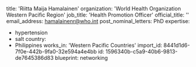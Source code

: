 title: 'Riitta Maija Hamalainen'
organization: 'World Health Organization Western Pacific Region'
job_title: 'Health Promotion Officer'
official_title: ''
email_address: hamalainenr@who.int
post_nominal_letters: PhD
expertise:
  - hypertension
  - salt
country:
  - Philippines
works_in: 'Western Pacific Countries'
import_id: 8441d1d6-7f0e-442b-9fa0-32e594a4e4bb
id: 1596340b-c5a9-40b6-9813-de7645386d83
blueprint: networking
